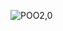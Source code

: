 ![POO2,0](https://user-images.githubusercontent.com/123508013/236583472-17258021-01ad-4a87-9e13-e28862a3cec2.png)
